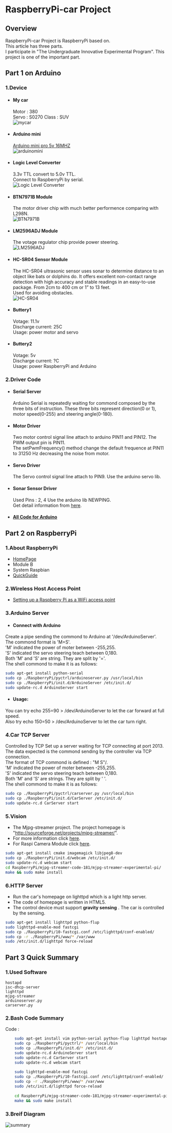 RaspberryPi-car Project
======
Overview
-----
RaspberryPi-car Project is RaspberryPi based on.    
This article has three parts.  
I participate in "The Undergraduate Innovative Experimental Program". This project is one of the important part.  

Part 1 on Arduino
-----

### 1.Device
- #### My car  
    Motor : 380  
    Servo : S0270
    Class : SUV  
    ![mycar](/img/mycar.jpg)

- #### Arduino mini  
    [Arduino mini pro 5v 16MHZ](http://arduino.cc/en/Main/ArduinoBoardMini)  
    ![arduinomini](/img/arduinomini.jpg)

- #### Logic Level Converter  
    3.3v TTL convert to 5.0v TTL.  
    Connect to RaspberryPi by serial.  
    ![Logic Level Converter](/img/logiclevelconverter.jpg)  

- #### BTN7971B Module 
    The motor driver chip with much better performence comparing with L298N.  
    ![BTN7971B](/img/BTN7971B.JPG)  

- #### LM2596ADJ Module  
    The votage regulator chip provide power steering.   
    ![LM2596ADJ](/img/LM2596ADJ.jpg)  

- #### HC-SR04 Sensor Module  
    The HC-SR04 ultrasonic sensor uses sonar to determine distance to an object like bats or dolphins do. It offers excellent non-contact range detection with high accuracy and stable readings in an easy-to-use package. From 2cm to 400 cm or 1” to 13 feet.   
    Used for avoiding obstacles.  
    ![HC-SR04](/img/HC-SR04.jpg)  

- #### Buttery1  
    Votage: 11.1v  
    Discharge current: 25C  
    Usage: power motor and servo  

- #### Buttery2  
    Votage: 5v  
    Discharge current: ?C  
    Usage: power RaspberryPi and Arduino  


### 2.Driver Code
- #### Serial Server  
    Arduino Serial is repeatedly waiting for commond composed by the three bits of instruction. These three bits represent direction(0 or 1), motor speed(0-255) and steering angle(0-180).

- #### Motor Driver  
    Two motor control signal line attach to arduino PIN11 and PIN12. The PWM output pin is PIN11.  
    The setPwmFrequency() method change the default frequence at PIN11 to 31250 Hz decreasing the noise from motor.  

- #### Servo Driver  
    The Servo control signal line attach to PIN9. Use the arduino servo lib.  

- #### Sonar Sensor Driver  
    Used Pins : 2, 4
    Use the arduino lib NEWPING.  
    Get detail information from [here](http://playground.arduino.cc/Code/NewPing).  

- #### [__All Code for Arduino__](/Arduino/minictrl/minictrl.ino)  

Part 2 on RaspberryPi 
-----

### 1.About RaspberryPi
- [HomePage](http://www.raspberrypi.org/)
- Module B
- System Raspbian
- [QuickGuide](http://www.raspberrypi.org/quick-start-guide)

### 2.Wireless Host Access Point

- [Setting up a Raspberry Pi as a WiFi access point](http://learn.adafruit.com/setting-up-a-raspberry-pi-as-a-wifi-access-point/overview) 

### 3.Arduino Server

- #### Connect with Arduino
Create a pipe sending the commond to Arduino at '/dev/ArduinoServer'.   
The commond format is 'M=S'.  
'M' indicated the power of moter between -255,255.  
'S' indicated the servo steering teach between 0,180.  
Both 'M' and 'S' are string. They are split by '='.  
The shell commond to make it is as follows:
``` bash
sudo apt-get install python-serial
sudo cp ./RaspberryPi/pyctrl/arduinoserver.py /usr/local/bin
sudo cp ./RaspberryPi/init.d/ArduinoServer /etc/init.d/
sudo update-rc.d ArduinoServer start 
```


- #### Usage:
You can try echo 255=90 > /dev/ArduinoServer to let the car forward at full speed.  
Also try echo 150=50 > /dev/ArduinoServer to let the car turn right.  

### 4.Car TCP Server

Controlled by TCP Set up a server waiting for TCP connecting at port 2013. The data expected is the commond sending by the controller via TCP connection.  
The format of TCP commond is defined : "M S"/.  
'M' indicated the power of moter between -255,255.  
'S' indicated the servo steering teach between 0,180.  
Both 'M' and 'S' are strings. They are split by ' '.  
The shell commond to make it is as follows:
``` bash
sudo cp ./RaspberryPi/pyctrl/carserver.py /usr/local/bin
sudo cp ./RaspberryPi/init.d/CarServer /etc/init.d/
sudo update-rc.d CarServer start 
```

### 5.Vision
- The Mjpg-streamer project. The project homepage is "http://sourceforge.net/projects/mjpg-streamer/".  
- For more information click [here](http://wolfpaulus.com/journal/embedded/raspberrypi_webcam).  
- For Raspi Camera Module click [here](https://github.com/jacksonliam/mjpg-streamer).   

```bash
sudo apt-get install cmake imagemagick libjpeg8-dev
sudo cp ./RaspberryPi/init.d/webcam /etc/init.d/
sudo update-rc.d webcam start 
cd RaspberryPi/mjpg-streamer-code-181/mjpg-streamer-experimental-pi/
make && sudo make install

```


### 6.HTTP Server
- Run the car's homepage on lighttpd which is a light http server.
- The code of homepage is written in HTML5. 
- The control device must support __gravity sensing__ .  The car is controlled by the sensing.

```bash
sudo apt-get install lighttpd python-flup
sudo lighttpd-enable-mod fastcgi
sudo cp ./RaspberryPi/10-fastcgi.conf /etc/lighttpd/conf-enabled/
sudo cp -r ./RaspberryPi/www/* /var/www
sudo /etc/init.d/lighttpd force-reload
```


Part 3 Quick Summary
------
### 1.Used Software
    hostapd  
    isc-dhcp-server  
    lighttpd  
    mjpg-streamer  
    arduinoserver.py  
    carserver.py  
### 2.Bash Code Summary  
  Code :  
```bash   
    sudo apt-get install vim python-serial python-flup lighttpd hostapd isc-dhcp-server imagemagick libjpeg8-dev cmake
    sudo cp ./RaspberryPi/pyctrl/* /usr/local/bin
    sudo cp ./RaspberryPi/init.d/* /etc/init.d/
    sudo update-rc.d ArduinoServer start
    sudo update-rc.d CarServer start
    sudo update-rc.d webcam start
    
    sudo lighttpd-enable-mod fastcgi
    sudo cp ./RaspberryPi/10-fastcgi.conf /etc/lighttpd/conf-enabled/
    sudo cp -r ./RaspberryPi/www/* /var/www
    sudo /etc/init.d/lighttpd force-reload
    
    cd RaspberryPi/mjpg-streamer-code-181/mjpg-streamer-experimental-pi/
    make && sudo make install
```
  
### 3.Breif Diagram

![summary](/img/summary.jpeg)
    
    









